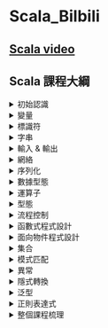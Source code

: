 # Scala_Bilbili

## [Scala video](https://www.bilibili.com/video/BV1k44y1X7Cx/?spm_id_from=333.337.search-card.all.click&vd_source=feb0e2b9eaf6e44eee2d9caa2c30a61e)

## Scala 課程大綱

<details>
<summary>初始認識</summary>
<ol>
<li>[x] 001 - Scala - 檔案結構介紹 (06:16)</li>
<li>[x] 002 - Scala - 介紹 (26:45)</li>
<li>[x] 003 - Scala - 介紹 - 1 (05:45)</li>
<li>[x] 004 - Scala - 基礎環境搭建 (14:04)</li>
<li>[x] 005 - Scala - 基礎代碼解析 (39:00)</li>
<li>[x] 006 - Scala - 位元組碼解析 (15:14)</li>
<li>[x] 007 - Scala - 原始碼關聯 (06:15)</li>
<li>[x] 008 - Scala - 註釋 (07:36)</li>
</ol>
</details>

<details>
<summary>變量</summary>
<ol>
<li>[x] 009 - Scala - 變量 - 聲明和使用 (08:24)</li>
<li>[x] 010 - Scala - 變量 - var &amp; val的區別 (05:38)</li>
<li>[x] 011 - Scala - 變量 - 型態推斷 &amp; 至簡原則 (09:38)</li>
<li>[x] 012 - Scala - 變量 - 課程內容回顧 (11:28)</li>
<li>[x] 013 - Scala - 變量 - 不可變字串 (13:35)</li>
</ol>
</details>

<details>
<summary>標識符</summary>
<ol>
<li>[x] 014 - Scala - 標識符 - 基本規則 (09:59)</li>
<li>[x] 015 - Scala - 標識符 - 特殊符號 (12:02)</li>
<li>[x] 016 - Scala - 標識符 - 補充說明 (04:47)</li>
</ol>
</details>

<details>
<summary>字串</summary>
<ol>
<li>[x] 017 - Scala - 字串 - 拼接 (18:14)</li>
</ol>
</details>

<details>
<summary>輸入 &amp; 輸出</summary>
<ol>
<li>[x] 018 - Scala - 輸入 &amp; 輸出 (07:37)</li>
</ol>
</details>

<details>
<summary>網絡</summary>
<ol>
<li>[x] 019 - Scala - 網絡 (06:54)</li>
</ol>
</details>

<details>
<summary>序列化</summary>
<ol>
<li>[x] 020 - Scala - 序列化 (04:59)</li>
</ol>
</details>

<details>
<summary>數據型態</summary>
<ol>
<li>[x] 021 - Scala - 數據型態 - 任意值型態 (09:11)</li>
<li>[x] 022 - Scala - 數據型態 - 任意引用型態 (04:55)</li>
<li>[x] 023 - Scala - 數據型態 - 不同型態的數據轉換 (08:50)</li>
<li>[x] 024 - Scala - 數據型態 - 自動（隱式）轉換 (05:30)</li>
<li>[x] 025 - Scala - 數據型態 - 自動（隱式）轉換 - java (05:48)</li>
<li>[x] 026 - Scala - 數據型態 - 自動（隱式）轉換 (08:13)</li>
<li>[x] 027 - Scala - 數據型態 - 補充 (00:56)</li>
</ol>
</details>

<details>
<summary>運算子</summary>
<ol>
<li>[x] 028 - Scala - 運算子 - 雙等號 &amp; equals &amp; eq (07:30)</li>
<li>[x] 030 - Scala - 運算子 - 雙等號 - 補充 (14:56)</li>
<li>[x] 031 - Scala - 運算子 - 等號 - 原理說明 (17:25)</li>
<li>[x] 032 - Scala - 運算子 - ++ - 應用 (06:04)</li>
<li>[x] 033 - Scala - 運算子 - 邏輯運算子 (04:26)</li>
<li>[x] 034 - Scala - 運算子 - 位運算子 (13:16)</li>
<li>[x] 035 - Scala - 運算子 - 本質 (07:29)</li>
</ol>
</details>

<details>
<summary>型態</summary>
<ol>
<li>[x] 029 - Scala - 型態 - 課程內容回顧 (15:03)</li>
</ol>
</details>

<details>
<summary>流程控制</summary>
<ol>
<li>[x] 036 - Scala - 流程控制 - 分支判斷 (09:38)</li>
<li>[x] 037 - Scala - 流程控制 - 分支判斷 - 返回值型態 (11:33)</li>
<li>[x] 038 - Scala - 流程控制 - 分支判斷 - 補充 (09:24)</li>
<li>[x] 039 - Scala - 流程控制 - 迴圈流程 - for (10:00)</li>
<li>[x] 040 - Scala - 流程控制 - 迴圈流程 - for - 補充小功能 (13:35)</li>
<li>[x] 041 - Scala - 流程控制 - 迴圈流程 - for - 返回值 (07:19)</li>
<li>[x] 042 - Scala - 流程控制 - 迴圈流程 - while (04:10)</li>
<li>[x] 043 - Scala - 流程控制 - break &amp; continue (22:15)</li>
</ol>
</details>

<details>
<summary>函數式程式設計</summary>
<ol>
<li>[x] 044 - Scala - 函數式程式設計 - 聲明和使用 (12:14)</li>
<li>[x] 045- Scala - 函數式程式設計 - 函數 &amp; 方法 &amp; 本質 (13:55)</li>
<li>[x] 046- Scala - 函數式程式設計 - 函數 &amp; 方法 &amp; 本質 - 課件梳理 (10:07)</li>
<li>[x] 047- Scala - 函數式程式設計 - 函數的基本處理方式 - 聲明 &amp; 使用 - 1 (17:45)</li>
<li>[x] 048- Scala - 函數式程式設計 - 函數的基本處理方式 - 聲明 &amp; 使用 - 2 (05:08)</li>
<li>[x] 049- Scala - 函數式程式設計 - 普通版 - 可變參數 (15:19)</li>
<li>[x] 050- Scala - 函數式程式設計 - 普通版 - 參數預設值 (11:25)</li>
<li>[x] 051- Scala - 函數式程式設計 - 普通版 - 帶名參數 (03:07)</li>
<li>[x] 052- Scala - 函數式程式設計 - 噩夢版 - 至簡原則 (18:28)</li>
<li>[x] 053- Scala - 函數式程式設計 - 課程內容回顧 (24:27)</li>
<li>[x] 054- Scala - 函數式程式設計 - 地獄版 - 函數就是物件 (06:47)</li>
<li>[x] 055- Scala - 函數式程式設計 - 地獄版 - 函數型態 &amp; 函數參數個數 (12:31)</li>
<li>[x] 056- Scala - 函數式程式設計 - 地獄版 - 函數型態 - 補充 (04:05)</li>
<li>[x] 057- Scala - 函數式程式設計 - 地獄版 - 函數物件的使用 (04:17)</li>
<li>[x] 058- Scala - 函數式程式設計 - 地獄版 - 將函數物件作為參數使用 (07:08)</li>
<li>[x] 059 - Scala - 函數式程式設計 - 地獄版 - 將函數物件作為參數使用 - 補充 (13:29)</li>
<li>[x] 060- Scala - 函數式程式設計 - 地獄版 - 將函數物件作為參數使用 - 匿名函數 &amp; 至簡原則 (15:15)</li>
<li>[x] 061- Scala - 函數式程式設計 - 地獄版 - 將函數物件作為參數使用 - 小練習 (10:03)</li>
<li>[x] 062- Scala - 函數式程式設計 - 地獄版 - 將函數物件作為返回值使用 (06:41)</li>
<li>[x] 063- Scala - 函數式程式設計 - 地獄版 - 將函數物件作為返回值使用 - 小練習 (07:14)</li>
<li>[x] 064- Scala - 函數式程式設計 - 地獄版 - 閉包 (10:20)</li>
<li>[x] 065- Scala - 函數式程式設計 -課程內容回顧 (16:47)</li>
<li>[x] 066- Scala - 函數式程式設計 - 匿名函數 - 小練習 (10:39)</li>
<li>[x] 067- Scala - 函數式程式設計 - 控制抽象 (18:12)</li>
<li>[x] 068- Scala - 函數式程式設計 - 閉包 - 回顧 &amp; 補充 (14:29)</li>
<li>[x] 069 - Scala - 函數式程式設計 - 函數柯里化 (10:22)</li>
<li>[x] 070 - Scala - 函數式程式設計 - 遞歸函數 (15:32)</li>
<li>[x] 071 - Scala - 函數式程式設計 - 遞歸函數的問題 &amp; 尾遞歸的實現 (08:23)</li>
<li>[x] 072 - Scala - 函數式程式設計 - 棧記憶體溢位 &amp; 棧溢位 (05:23)</li>
<li>[x] 073 - Scala - 函數式程式設計 - 惰性函數 (05:03)</li>
<li>[x] 074 - Scala - 函數式程式設計 - 補充 (01:36)</li>
<li>[x] 075 - Scala - 函數式程式設計 - 課程內容回顧 (25:08)</li>
<li>[x] 076 - Scala - 函數式程式設計 - 小練習 (08:40)</li>
<li>[x] 077 - Scala - 函數式程式設計 - 小練習 - 1 (09:05)</li>
</ol>
</details>

<details>
<summary>面向物件程式設計</summary>
<ol>
<li>[x] 078 - Scala - 面向物件程式設計 - 介紹 (07:36)</li>
<li>[x] 079 - Scala - 面向物件程式設計 - package - 回顧 &amp; 簡介 (19:18)</li>
<li>[x] 080 - Scala - 面向物件程式設計 - package - scala語法 (06:43)</li>
<li>[x] 081 - Scala - 面向物件程式設計 - import - scala語法 (30:01)</li>
<li>[x] 082 - Scala - 面向物件程式設計 - class - 伴生物件 &amp; 伴生類 (16:17)</li>
<li>[x] 083 - Scala - 面向物件程式設計 - class - 靜態和成員的區別 (10:04)</li>
<li>[x] 084 - Scala - 面向物件程式設計 - field - scala語法 (09:38)</li>
<li>[x] 085 - Scala - 面向物件程式設計 - field - scala語法 - Bean規範 (10:18)</li>
<li>[x] 086 - Scala - 面向物件程式設計 - 課程內容回顧 (09:55)</li>
<li>[x] 087 - Scala - 面向物件程式設計 - 訪問權限 - java - 回顧 (08:07)</li>
<li>[x] 088 - Scala - 面向物件程式設計 - 訪問權限 - java - 原理 (18:29)</li>
<li>[x] 089 - Scala - 面向物件程式設計 - 訪問權限 - scala (12:09)</li>
<li>[x] 090 - Scala - 面向物件程式設計 - 方法 - 演示 (16:01)</li>
<li>[x] 091 - Scala - 面向物件程式設計 - 方法 - 重載 (09:00)</li>
<li>[x] 092 - Scala - 面向物件程式設計 - 方法 - 重寫 (18:39)</li>
<li>[x] 093 - Scala - 面向物件程式設計 - 構建物件 (08:41)</li>
<li>[x] 094 - Scala - 面向物件程式設計 - 建構方法 - 介紹 (11:59)</li>
<li>[x] 095 - Scala - 面向物件程式設計 - 建構方法 - 分類 &amp; 執行順序 (10:41)</li>
<li>[x] 096 - Scala - 面向物件程式設計 - 建構方法 - 建構參數 (09:14)</li>
<li>[x] 097 - Scala - 面向物件程式設計 - 課程內容回顧 (20:35)</li>
<li>[x] 098 - Scala - 面向物件程式設計 - import - 引入物件 (05:36)</li>
<li>[x] 099 - Scala - 面向物件程式設計 - 繼承 (16:55)</li>
<li>[x] 100 - Scala - 面向物件程式設計 - 封裝 (08:00)</li>
<li>[x] 101 - Scala - 面向物件程式設計 - 抽象 (05:58)</li>
<li>[x] 102 - Scala - 面向物件程式設計 - 抽象類 &amp; 抽象方法 (04:46)</li>
<li>[x] 103 - Scala - 面向物件程式設計 - 抽象屬性 &amp; 屬性重寫 (08:59)</li>
<li>[x] 104 - Scala - 面向物件程式設計 - object - 單例物件 (07:57)</li>
<li>[x] 105 - Scala - 面向物件程式設計 - trait - 特徵（特質） - 介紹 (08:49)</li>
<li>[x] 106 - Scala - 面向物件程式設計 - trait - 本質 (01:32)</li>
<li>[x] 107 - Scala - 面向物件程式設計 - trait - 本質 - 補充 (09:29)</li>
<li>[x] 108 - Scala - 面向物件程式設計 - trait - 動態混入 (12:43)</li>
<li>[x] 109 - Scala - 面向物件程式設計 - trait - 初始化順序 (08:51)</li>
<li>[x] 110 - Scala - 面向物件程式設計 - trait - 功能執行順序 (20:05)</li>
<li>[x] 111 - Scala - 面向物件程式設計 - trait - 課件梳理 (03:28)</li>
<li>[x] 112 - Scala - 面向物件程式設計 - trait - super的本質 (13:30)</li>
<li>[x] 113 - Scala - 面向物件程式設計 - 補充 - 判斷物件的型態以及轉換指定型態的物件 (09:01)</li>
<li>[x] 114 - Scala - 面向物件程式設計 - 補充 - 反射操作 &amp; 不可變字串 (08:42)</li>
<li>[x] 115 - Scala - 面向物件程式設計 - 補充 - 補充 (04:33)</li>
</ol>
</details>

<details>
<summary>集合</summary>
<ol>
<li>[x] 116 - Scala - 集合 - 介紹 (18:06)</li>
<li>[x] 117 - Scala - 集合 - 陣列 - 介紹 (07:29)</li>
<li>[x] 118 - Scala - 集合 - 陣列 - 基本操作 (22:18)</li>
<li>[x] 119 - Scala - 集合 - 陣列 - 補充 (20:15)</li>
<li>[x] 120 - Scala - 集合 - 陣列 - 補充 - 1 (04:49)</li>
<li>[x] 121 - Scala - 集合 - 陣列 - 可變陣列 (12:22)</li>
<li>[x] 122 - Scala - 集合 - 陣列 - 可變陣列 &amp; 不可變陣列的轉換 (02:34)</li>
<li>[x] 123 - Scala - 集合 - 課程內容回顧 (13:54)</li>
<li>[x] 124 - Scala - 集合 - 不可變集合 &amp; 可變集合的選擇 (09:34)</li>
<li>[x] 125 - Scala - 集合 - Seq - 介紹 (18:06)</li>
<li>[x] 126 - Scala - 集合 - Seq - 基本操作 (07:34)</li>
<li>[x] 127 - Scala - 集合 - Seq - 可變集合 &amp; 不可變集合 (06:52)</li>
<li>[x] 128 - Scala - 集合 - Set - 介紹 (07:53)</li>
<li>[x] 129 - Scala - 集合 - Set - 可變集合 &amp; 不可變集合 (10:37)</li>
<li>[x] 130 - Scala - 集合 - Map - 介紹 &amp; KV鍵值對 (08:57)</li>
<li>[x] 131 - Scala - 集合 - Map - 基本操作 (08:40)</li>
<li>[x] 132 - Scala - 集合 - Map - KV鍵值對 &amp; Option型態 (09:43)</li>
<li>[x] 133 - Scala - 集合 - Tuple - 介紹 (16:51)</li>
<li>[x] 134 - Scala - 集合 - Tuple - 基本操作 (06:39)</li>
<li>[x] 135 - Scala - 集合 - Tuple - 對偶元組 &amp; KV鍵值對 (06:36)</li>
<li>[x] 136 - Scala - 集合 - 集合之間的轉換 (08:16)</li>
<li>[x] 137 - Scala - 集合 - 課程內容回顧 (22:56)</li>
<li>[x] 138 - Scala - 集合 - 字串處理的一個小練習 (12:24)</li>
<li>[x] 139 - Scala - 集合 - 常用方法 - 1 (06:55)</li>
<li>[x] 140 - Scala - 集合 - 常用方法 - 2 (12:34)</li>
<li>[x] 141 - Scala - 集合 - 常用方法 - 3 (17:51)</li>
<li>[x] 142 - Scala - 集合 - 常用方法 - 4 (16:19)</li>
<li>[x] 143 - Scala - 集合 - 常用方法 - 5 - 功能函數 (13:44)</li>
<li>[x] 144 - Scala - 集合 - 常用方法 - 功能函數 - map (08:43)</li>
<li>[x] 145 - Scala - 集合 - 常用方法 - 功能函數 - 扁平化 (12:22)</li>
<li>[x] 146 - Scala - 集合 - 常用方法 - 功能函數 - 過濾 (06:08)</li>
<li>[x] 147 - Scala - 集合 - 常用方法 - 功能函數 - 分組 (13:04)</li>
<li>[x] 148 - Scala - 集合 - 常用方法 - 課程內容回顧 (18:25)</li>
<li>[x] 149 - Scala - 集合 - 常用方法 - 課程內容回顧 - 功能函數 (17:55)</li>
<li>[x] 150 - Scala - 集合 - 常用方法 - 功能函數 - mapValues (10:24)</li>
<li>[x] 151 - Scala - 集合 - 常用方法 - 功能函數 - sortBy (13:07)</li>
<li>[x] 152 - Scala - 集合 - 常用方法 - 功能函數 - sortBy - 1 (04:07)</li>
<li>[x] 153 - Scala - 集合 - 常用方法 - 功能函數 - 問題答疑 - 型態推斷 (09:33)</li>
<li>[x] 154 - Scala - 集合 - 常用方法 - 功能函數 - 排序 - sortWith (15:32)</li>
<li>[x] 155 - Scala - 集合 - 常用方法 - 功能函數 - 排序 - sortBy - 元組 (06:05)</li>
<li>[x] 156 - Scala - 集合 - 常用方法 - 案例實操 - WordCount - 流程分析 (17:46)</li>
<li>[x] 157 - Scala - 集合 - 常用方法 - 案例實操 - WordCount - 功能實現 (17:25)</li>
<li>[x] 158 - Scala - 集合 - 常用方法 - 案例實操 - WordCount - 梳理 (11:47)</li>
<li>[x] 159 - Scala - 集合 - 常用方法 - 案例實操 - WordCount - 開發的方式 (09:22)</li>
<li>[x] 160 - Scala - 集合 - 常用方法 - 案例實操 - WordCount - 其他的實現方式 (11:05)</li>
<li>[x] 161 - Scala - 集合 - 常用方法 - 案例實操 - WordCount - 其他的實現方式 - 1 (08:33)</li>
<li>[x] 162 - Scala - 集合 - 常用方法 - 案例實操 - WordCount - 其他的實現方式 - 2 (07:13)</li>
<li>[x] 163 - Scala - 集合 - 常用方法 - 功能函數 - reduce (13:43)</li>
<li>[x] 164 - Scala - 集合 - 常用方法 - 功能函數 - reduceLeft &amp; reduceRight (18:39)</li>
<li>[x] 165 - Scala - 集合 - 常用方法 - 功能函數 - fold &amp; scan (18:53)</li>
<li>[x] 167 - Scala - 集合 - 佇列 &amp; 平行集合 (09:51)</li>
<li>[x] 168 - Scala - 集合 - 小練習 (13:58)</li>
</ol>
</details>

<details>
<summary>模式匹配</summary>
<ol>
<li>[x] 169 - Scala - 模式匹配 - 介紹 (21:47)</li>
<li>[x] 170 - Scala - 模式匹配 - 補充 (08:51)</li>
<li>[x] 171 - Scala - 模式匹配 - 代碼簡析 (04:54)</li>
<li>[x] 172 - Scala - 模式匹配 - 規則匹配 - 常量匹配 &amp; 型態匹配 (12:02)</li>
<li>[x] 173 - Scala - 模式匹配 - 規則匹配 - 匹配陣列 &amp; 匹配列表 &amp; 匹配元組 (11:03)</li>
<li>[x] 174 - Scala - 模式匹配 - 規則匹配 - 應用 (24:36)</li>
<li>[x] 175 - Scala - 模式匹配 - 規則匹配 - 應用 - 1 (12:02)</li>
<li>[x] 176 - Scala - 模式匹配 - 規則匹配 - 匹配物件 &amp; 樣例類 (19:49)</li>
<li>[x] 177 - Scala - 模式匹配 - 偏函數 (14:52)</li>
</ol>
</details>

<details>
<summary>異常</summary>
<ol>
<li>[x] 178 - Scala - 異常 - 介紹 (13:33)</li>
<li>[x] 179 - Scala - 異常 - 演示 (10:18)</li>
<li>[x] 180 - Scala - 異常 - 補充 (05:48)</li>
</ol>
</details>

<details>
<summary>隱式轉換</summary>
<ol>
<li>[x] 181 - Scala - 隱式轉換 - 現象 &amp; 問題 (13:13)</li>
<li>[x] 182 - Scala - 隱式轉換 - 原理 - 二次編譯 (11:59)</li>
<li>[x] 183 - Scala - 隱式轉換 - 簡單應用 (05:40)</li>
<li>[x] 184 - Scala - 隱式轉換 - 梳理 (07:02)</li>
<li>[x] 185 - Scala - 隱式轉換 - 隱式函數 &amp; 隱式參數 &amp; 隱式變數 (09:36)</li>
<li>[x] 186 - Scala - 隱式轉換 - 隱式類 (06:43)</li>
<li>[x] 187 - Scala - 隱式轉換 - 作用域 (09:50)</li>
<li>[x] 188 - Scala - 隱式轉換 - 課件梳理 (08:36)</li>
</ol>
</details>

<details>
<summary>泛型</summary>
<ol>
<li>[x] 189 - Scala - 泛型 - 回顧 - Java - 1 (15:11)</li>
<li>[x] 190 - Scala - 泛型 - 回顧 - Java - 2 (12:44)</li>
<li>[x] 191 - Scala - 泛型 - 回顧 - Java - 3 (14:37)</li>
<li>[x] 193 - Scala - 泛型 - 協變 &amp; 逆變 (14:27)</li>
<li>[x] 194 - Scala - 泛型 - 上限 &amp; 下限 (05:13)</li>
<li>[x] 195 - Scala - 泛型 - 應用 (10:40)</li>
<li>[x] 196 - Scala - 泛型 - 補充 - 上下文限定 (04:03)</li>
</ol>
</details>

<details>
<summary>正則表達式</summary>
<ol>
<li>[x] 197 - Scala - 正則表達式 - 介紹 (11:25)</li>
<li>[x] 198 - Scala - 正則表達式 - 簡單演示 (18:40)</li>
</ol>
</details>

<details>
<summary>整個課程梳理</summary>
<ol>
<li>[x] 199 - Scala - 整個課程梳理 (12:48)</li>
</ol>
</details>
